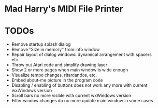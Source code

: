 # Mad Harry's MIDI File Printer

# TODOs
* Remove startup splash dialog
* Remove "Size in memory" from info window
* Repair layout of dialog windows: dynamical arrangement with spacers etc.
* Throw out Atari code and simplify drawing layer
* Show 2 or more pages when main window is wide enough
* Visualize tempo changes, ritardandos, etc.
* Embed about-me picture in the program code
* Disabling / enabling of buttons does not work any more with current wxWindows version
* Scroll bars no more visible with current wxWindows version
* Filter window changes do no more update main window in some cases
